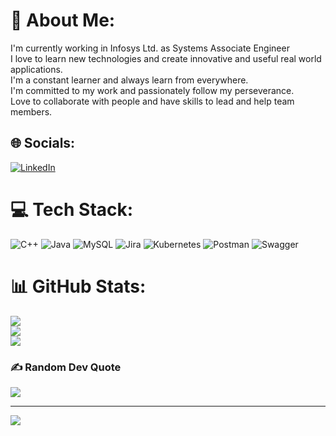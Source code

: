 # 💫 About Me:
I'm currently working in Infosys Ltd. as Systems Associate Engineer<br>I love to learn new technologies and create innovative and useful real world applications.<br>I'm a constant learner and always learn from everywhere.<br>I'm committed to my work and passionately follow my perseverance.<br>Love to collaborate with people and have skills to lead and help team members.


## 🌐 Socials:
[![LinkedIn](https://img.shields.io/badge/LinkedIn-%230077B5.svg?logo=linkedin&logoColor=white)](https://linkedin.com/in/www.linkedin.com/in/rajatinfosys) 

# 💻 Tech Stack:
![C++](https://img.shields.io/badge/c++-%2300599C.svg?style=for-the-badge&logo=c%2B%2B&logoColor=white) ![Java](https://img.shields.io/badge/java-%23ED8B00.svg?style=for-the-badge&logo=java&logoColor=white) ![MySQL](https://img.shields.io/badge/mysql-%2300f.svg?style=for-the-badge&logo=mysql&logoColor=white) ![Jira](https://img.shields.io/badge/jira-%230A0FFF.svg?style=for-the-badge&logo=jira&logoColor=white) ![Kubernetes](https://img.shields.io/badge/kubernetes-%23326ce5.svg?style=for-the-badge&logo=kubernetes&logoColor=white) ![Postman](https://img.shields.io/badge/Postman-FF6C37?style=for-the-badge&logo=postman&logoColor=white) ![Swagger](https://img.shields.io/badge/-Swagger-%23Clojure?style=for-the-badge&logo=swagger&logoColor=white)
# 📊 GitHub Stats:
![](https://github-readme-stats.vercel.app/api?username=Avador-77&theme=dark&hide_border=false&include_all_commits=true&count_private=true)<br/>
![](https://github-readme-streak-stats.herokuapp.com/?user=Avador-77&theme=dark&hide_border=false)<br/>
![](https://github-readme-stats.vercel.app/api/top-langs/?username=Avador-77&theme=dark&hide_border=false&include_all_commits=true&count_private=true&layout=compact)

### ✍️ Random Dev Quote
![](https://quotes-github-readme.vercel.app/api?type=horizontal&theme=radical)

---
[![](https://visitcount.itsvg.in/api?id=Avador-77&icon=0&color=0)](https://visitcount.itsvg.in)

<!-- Proudly created with GPRM ( https://gprm.itsvg.in ) -->